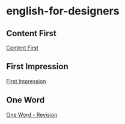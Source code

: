 # english-for-designers

## Content First
[Content First](english-for-designers/03-content-first/03-content-first.md)

## First Impression
[First Impression](english-for-designers/02-first-impression/02-first-impression.md)

## One Word
[One Word - Revision](english-for-designers/01-one-word/01-one-word.md)